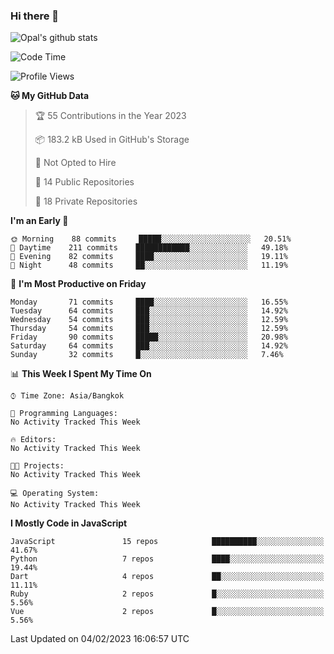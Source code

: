 ### Hi there 👋

![Opal's github stats](https://github-readme-stats.vercel.app/api?username=coolkidneversleep&count_private=true&show_icons=true&theme=radical)


<!--START_SECTION:waka-->
![Code Time](http://img.shields.io/badge/Code%20Time-64%20hrs%2038%20mins-blue)

![Profile Views](http://img.shields.io/badge/Profile%20Views-9-blue)

**🐱 My GitHub Data** 

> 🏆 55 Contributions in the Year 2023
 > 
> 📦 183.2 kB Used in GitHub's Storage 
 > 
> 🚫 Not Opted to Hire
 > 
> 📜 14 Public Repositories 
 > 
> 🔑 18 Private Repositories  
 > 
**I'm an Early 🐤** 

```text
🌞 Morning    88 commits     █████░░░░░░░░░░░░░░░░░░░░   20.51% 
🌆 Daytime    211 commits    ████████████░░░░░░░░░░░░░   49.18% 
🌃 Evening    82 commits     ████░░░░░░░░░░░░░░░░░░░░░   19.11% 
🌙 Night      48 commits     ██░░░░░░░░░░░░░░░░░░░░░░░   11.19%

```
📅 **I'm Most Productive on Friday** 

```text
Monday       71 commits     ████░░░░░░░░░░░░░░░░░░░░░   16.55% 
Tuesday      64 commits     ███░░░░░░░░░░░░░░░░░░░░░░   14.92% 
Wednesday    54 commits     ███░░░░░░░░░░░░░░░░░░░░░░   12.59% 
Thursday     54 commits     ███░░░░░░░░░░░░░░░░░░░░░░   12.59% 
Friday       90 commits     █████░░░░░░░░░░░░░░░░░░░░   20.98% 
Saturday     64 commits     ███░░░░░░░░░░░░░░░░░░░░░░   14.92% 
Sunday       32 commits     █░░░░░░░░░░░░░░░░░░░░░░░░   7.46%

```


📊 **This Week I Spent My Time On** 

```text
⌚︎ Time Zone: Asia/Bangkok

💬 Programming Languages: 
No Activity Tracked This Week

🔥 Editors: 
No Activity Tracked This Week

🐱‍💻 Projects: 
No Activity Tracked This Week

💻 Operating System: 
No Activity Tracked This Week

```

**I Mostly Code in JavaScript** 

```text
JavaScript               15 repos            ██████████░░░░░░░░░░░░░░░   41.67% 
Python                   7 repos             ████░░░░░░░░░░░░░░░░░░░░░   19.44% 
Dart                     4 repos             ██░░░░░░░░░░░░░░░░░░░░░░░   11.11% 
Ruby                     2 repos             █░░░░░░░░░░░░░░░░░░░░░░░░   5.56% 
Vue                      2 repos             █░░░░░░░░░░░░░░░░░░░░░░░░   5.56%

```



 Last Updated on 04/02/2023 16:06:57 UTC
<!--END_SECTION:waka-->
